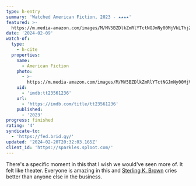 ```yaml
---
type: h-entry
summary: 'Watched American Fiction, 2023 - ★★★★'
featured: >-
  https://m.media-amazon.com/images/M/MV5BZDlkZmRlYTctNGJmNy00MjVkLThjZDQtMWY5Zjg2NjlhZDZkXkEyXkFqcGdeQXVyMDM2NDM2MQ@@._V1_SX300.jpg
date: '2024-02-09'
watch-of:
  type:
    - h-cite
  properties:
    name:
      - American Fiction
    photo:
      - >-
        https://m.media-amazon.com/images/M/MV5BZDlkZmRlYTctNGJmNy00MjVkLThjZDQtMWY5Zjg2NjlhZDZkXkEyXkFqcGdeQXVyMDM2NDM2MQ@@._V1_SX300.jpg
    uid:
      - 'imdb:tt23561236'
    url:
      - 'https://imdb.com/title/tt23561236'
    published:
      - '2023'
progress: finished
rating: '4'
syndicate-to:
  - 'https://fed.brid.gy/'
updated: '2024-02-20T20:32:03.165Z'
client_id: 'https://sparkles.sploot.com/'
---
```

There's a specific moment in this that I wish we would've seen more of. It felt like theater. Everyone is amazing in this and [Sterling K. Brown](https://imdb.com/name/nm1250791/) cries better than anyone else in the business.
